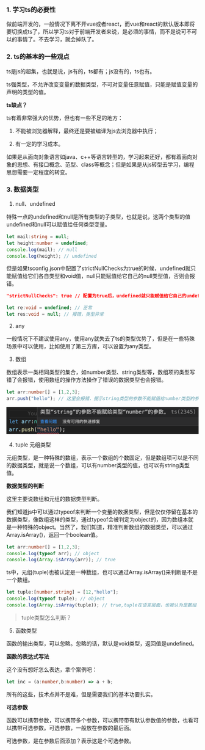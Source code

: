 ### 1. 学习ts的必要性

做前端开发的，一般情况下离不开vue或者react，而vue和react的默认版本即将要切换成ts了，所以学习ts对于前端开发者来说，是必须的事情，而不是说可不可以的事情了。不去学习，就会掉队了。

### 2. ts的基本的一些观点

ts是js的超集，也就是说，js有的，ts都有；js没有的，ts也有。

ts强类型，不允许改变变量的数据类型，不可对变量任意赋值，只能是赋值变量的声明的类型的值。

**ts缺点？**

ts有着非常强大的优势，但也有一些不足的地方：

1. 不能被浏览器解释，最终还是要被编译为js去浏览器中执行；

2. 有一定的学习成本。

如果是从面向对象语言如java、c++等语言转型的，学习起来还好，都有着面向对象的思想、有接口概念、范型、class等概念；但是如果是从js转型去学习，编程思想需要一定程度的转变。

### 3. 数据类型

1. null、undefined

特殊一点的undefined和null是所有类型的子类型，也就是说，这两个类型的值undefined和null可以赋值给任何类型变量。

```ts
let mail:string = null;
let height:number = undefined;
console.log(mail); // null
console.log(height); // undefined
```

但是如果tsconfig.json中配置了strictNullChecks为true的时候，undefined就只能赋值给它们各自类型和void值，null只能赋值给它自己的null类型值，否则会报错。

```json
"strictNullChecks": true // 配置为true后，undefined就只能赋值给它自己的undefined和void类型值，null就只能赋值给它自己的null类型值
```

```ts
let re:void = undefined; // 正常
let res:void = null; // 报错，类型异常
```

2. any

一般情况下不建议使用any，使用any就失去了ts的类型优势了，但是在一些特殊场景中可以使用，比如使用了第三方库，可以设置为any类型。

3. 数组

数组表示一类相同类型的集合，如number类型、string类型等，数组项的类型写错了会报错，使用数组的操作方法操作了错误的数据类型也会报错。

```ts
let arr:number[] = [1,2,3];
arr.push("hello"); // 这里会报错，提示string类型的参数不能赋值给number类型的参数
```

![数组类型需要类型统一，不能出现与定义类型不一致的数组项](./images/i22.png)

4. tuple 元组类型

元组类型，是一种特殊的数组，表示一个数组的个数固定，但是数组项可以是不同的数据类型，就是说一个数组，可以有number类型的值，也可以有string类型值。

**数据类型的判断**

这里主要说数组和元组的数据类型判断。

我们知道js中可以通过typeof来判断一个变量的数据类型，但是仅仅停留在基本的数据类型，像数组这样的类型，通过typeof会被判定为object的，因为数组本就是一种特殊的object。当然了，我们知道，精准判断数组的数据类型，可以通过Array.isArray()，返回一个boolean值。

```ts
let arr:number[] = [1,2,3];
console.log(typeof arr); // object
console.log(Array.isArray(arr)); // true
```

ts中，元组(tuple)也被认定是一种数组，也可以通过Array.isArray()来判断是不是一个数组。

```ts
let tuple:[number,string] = [12,"hello"];
console.log(typeof tuple); // object
console.log(Array.isArray(tuple)); // true,tuple在语言层面，也被认为是数组
```

> tuple类型怎么判断？

5. 函数类型

函数的输出类型，可以忽略。忽略的话，默认是void类型，返回值是undefined。

**函数的表达式写法**

这个没有想好怎么表达，拿个案例吧：

```ts
let inc = (a:number,b:number) => a + b;
```

所有的这些，技术点并不是难，但是需要我们的基本功要扎实。

**可选参数**

函数可以携带参数，可以携带多个参数，可以携带带有默认参数值的参数，也看可以携带可选参数。可选参数，一般放在参数的最后面。

可选参数，是在参数后面添加？表示这是个可选参数。
